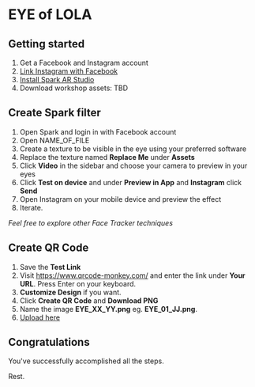 # EYE of LOLA

## Getting started

1. Get a Facebook and Instagram account
2. [Link Instagram with Facebook](https://help.instagram.com/176235449218188)
3. [Install Spark AR Studio](https://sparkar.facebook.com/ar-studio/)
4. Download workshop assets: TBD

## Create Spark filter

1. Open Spark and login in with Facebook account
2. Open NAME_OF_FILE
3. Create a texture to be visible in the eye using your preferred software
4. Replace the texture named **Replace Me** under **Assets**
5. Click **Video** in the sidebar and choose your camera to preview in your eyes
6. Click **Test on device** and under **Preview in App** and **Instagram** click **Send**
7. Open Instagram on your mobile device and preview the effect
8. Iterate.

_Feel free to explore other Face Tracker techniques_

## Create QR Code

1. Save the **Test Link**
2. Visit https://www.qrcode-monkey.com/ and enter the link under **Your URL**. Press Enter on your keyboard.
3. **Customize Design** if you want.
4. Click **Create QR Code** and **Download PNG**
5. Name the image **EYE_XX_YY.png** eg. **EYE_01_JJ.png**.
6. [Upload here](https://bit.ly/3foQRin)

## Congratulations

You've successfully accomplished all the steps.

Rest.
